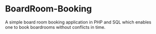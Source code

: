 # BoardRoom-Booking
A simple board room booking application in PHP and SQL which enables  one to book boardrooms without conflicts in time.
